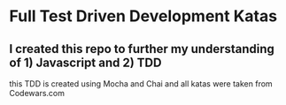 # Full Test Driven Development Katas
## I created this repo to further my understanding of 1) Javascript and 2) TDD
this TDD is created using Mocha and Chai and all katas were taken from Codewars.com
